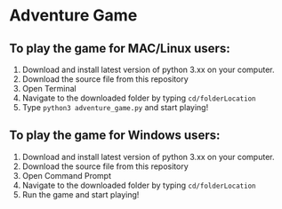# Adventure Game

## To play the game for MAC/Linux users:
1. Download and install latest version of python 3.xx on your computer.
2. Download the source file from this repository
3. Open Terminal 
4. Navigate to the downloaded folder by typing ```cd/folderLocation```
5. Type ```python3 adventure_game.py``` and start playing!

## To play the game for Windows users:
1. Download and install latest version of python 3.xx on your computer.
2. Download the source file from this repository
3. Open Command Prompt
4. Navigate to the downloaded folder by typing ```cd/folderLocation```
5. Run the game and start playing!
